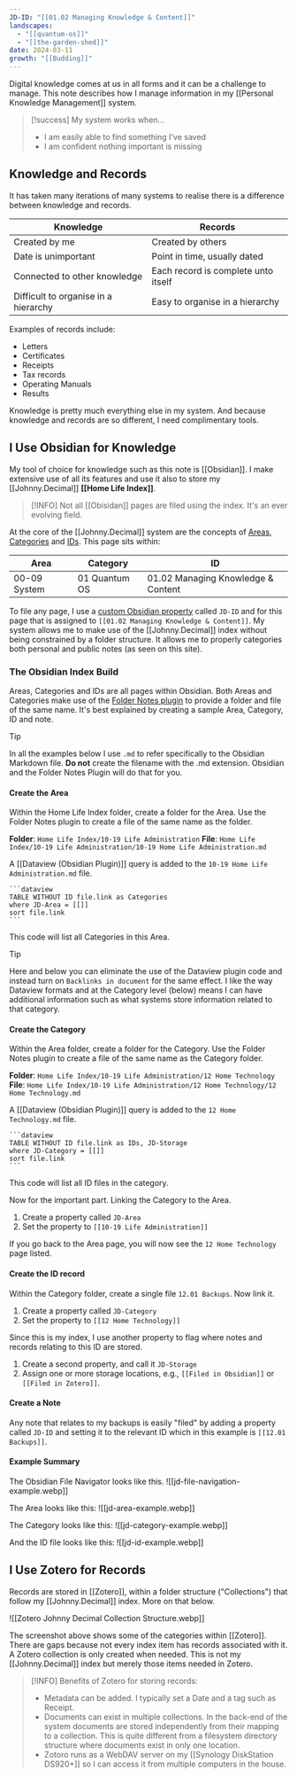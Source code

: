 ```yaml
---
JD-ID: "[[01.02 Managing Knowledge & Content]]"
landscapes:
  - "[[quantum-os]]"
  - "[[the-garden-shed]]"
date: 2024-03-11
growth: "[[Budding]]"
---
```

Digital knowledge comes at us in all forms and it can be a challenge to manage. This note describes how I manage information in my [[Personal Knowledge Management]] system.

> [!success] My system works when...
> - I am easily able to find something I've saved
> - I am confident nothing important is missing

## Knowledge and Records
It has taken many iterations of many systems to realise there is a difference between knowledge and records.

| Knowledge                            | Records                             |
| ------------------------------------ | ----------------------------------- |
| Created by me                        | Created by others                   |
| Date is unimportant                  | Point in time, usually dated        |
| Connected to other knowledge         | Each record is complete unto itself |
| Difficult to organise in a hierarchy | Easy to organise in a hierarchy     |
Examples of records include:
- Letters
- Certificates
- Receipts
- Tax records
- Operating Manuals
- Results

Knowledge is pretty much everything else in my system. And because knowledge and records are so different, I need complimentary tools.

## I Use Obsidian for Knowledge
My tool of choice for knowledge such as this note is [[Obsidian]]. I make extensive use of all its features and use it also to store my [[Johnny.Decimal]] **[[Home Life Index]]**.

> [!INFO] Not all [[Obisidan]] pages are filed using the index. It's an ever evolving field.

At the core of the [[Johnny.Decimal]] system are the concepts of [Areas, Categories](https://johnnydecimal.com/10-19-concepts/11-core/11.02-areas-and-categories/) and [IDs](https://johnnydecimal.com/10-19-concepts/11-core/11.03-ids/). This page sits within:

| Area         | Category      | ID                                 |
| ------------ | ------------- | ---------------------------------- |
| 00-09 System | 01 Quantum OS | 01.02 Managing Knowledge & Content |

To file any page, I use a [custom Obsidian property](https://help.obsidian.md/Editing+and+formatting/Properties) called `JD-ID` and for this page that is assigned to `[[01.02 Managing Knowledge & Content]]`. My system allows me to make use of the [[Johnny.Decimal]] index without being constrained by a folder structure. It allows me to properly categories both personal and public notes (as seen on this site).
### The Obsidian Index Build
Areas, Categories and IDs are all pages within Obsidian. Both Areas and Categories make use of the [Folder Notes plugin](https://github.com/LostPaul/obsidian-folder-notes) to provide a folder and file of the same name. It's best explained by creating a sample Area, Category, ID and note.

> [!TIP]
> In all the examples below I use `.md` to refer specifically to the Obsidian Markdown file. **Do not** create the filename with the .md extension. Obsidian and the Folder Notes Plugin will do that for you.
#### Create the Area
Within the Home Life Index folder, create a folder for the Area. Use the Folder Notes plugin to create a file of the same name as the folder.

**Folder**: `Home Life Index/10-19 Life Administration`
**File**: `Home Life Index/10-19 Life Administration/10-19 Home Life Administration.md`

A [[Dataview (Obsidian Plugin)]] query is added to the `10-19 Home Life Administration.md` file.

~~~
```dataview
TABLE WITHOUT ID file.link as Categories
where JD-Area = [[]]
sort file.link
```
~~~

This code will list all Categories in this Area.

> [!TIP]
> Here and below you can eliminate the use of the Dataview plugin code and instead turn on `Backlinks in document` for the same effect. I like the way Dataview formats and at the Category level (below) means I can have additional information such as what systems store information related to that category.
#### Create the Category
Within the Area folder, create a folder for the Category. Use the Folder Notes plugin to create a file of the same name as the Category folder.

**Folder**: `Home Life Index/10-19 Life Administration/12 Home Technology`
**File**: `Home Life Index/10-19 Life Administration/12 Home Technology/12 Home Technology.md`

A [[Dataview (Obsidian Plugin)]] query is added to the `12 Home Technology.md` file.

~~~
```dataview
TABLE WITHOUT ID file.link as IDs, JD-Storage
where JD-Category = [[]]
sort file.link
```
~~~
This  code will list all ID files in the category.

Now for the important part. Linking the Category to the Area. 

1. Create a property called `JD-Area`
2. Set the property to `[[10-19 Life Administration]]`

If you go back to the Area page, you will now see the `12 Home Technology` page listed.

#### Create the ID record
Within the Category folder, create a single file `12.01 Backups`.  Now link it.

1. Create a property called `JD-Category`
2. Set the property to `[[12 Home Technology]]`

Since this is my index, I use another property to flag where notes and records relating to this ID are stored.

1. Create a second property, and call it `JD-Storage`
2. Assign one or more storage locations, e.g., `[[Filed in Obsidian]]` or `[[Filed in Zotero]]`.

#### Create a Note
Any note that relates to my backups is easily "filed" by adding a property called `JD-ID` and setting it to the relevant ID which in this example is `[[12.01 Backups]]`.

#### Example Summary
The Obsidian File Navigator looks like this.
![[jd-file-navigation-example.webp]]

The Area looks like this:
![[jd-area-example.webp]]

The Category looks like this:
![[jd-category-example.webp]]

And the ID file looks like this:
![[jd-id-example.webp]]
## I Use Zotero for Records
Records are stored in [[Zotero]], within a folder structure ("Collections") that follow my [[Johnny.Decimal]] index. More on that below.

![[Zotero Johnny Decimal Collection Structure.webp]]

The screenshot above shows some of the categories within [[Zotero]]. There are gaps because not every index item has records associated with it. A Zotero collection is only created when needed. This is not my [[Johnny.Decimal]] index but merely those items needed in Zotero.

> [!INFO] Benefits of Zotero for storing records:
> - Metadata can be added. I typically set a Date and a tag such as Receipt.
> - Documents can exist in multiple collections. In the back-end of the system documents are stored independently from their mapping to a collection. This is quite different from a filesystem directory structure where documents exist in only one location.
> - Zotoro runs as a WebDAV server on my [[Synology DiskStation DS920+]] so I can access it from multiple computers in the house.
